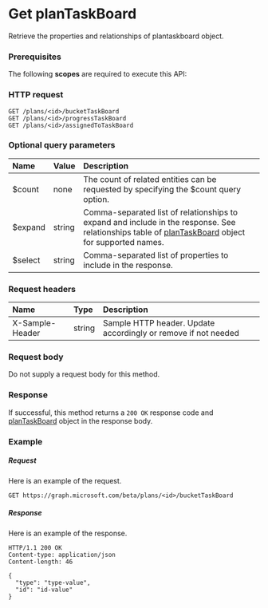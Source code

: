 # Get planTaskBoard

Retrieve the properties and relationships of plantaskboard object.
### Prerequisites
The following **scopes** are required to execute this API: 
### HTTP request
<!-- { "blockType": "ignored" } -->
```http
GET /plans/<id>/bucketTaskBoard
GET /plans/<id>/progressTaskBoard
GET /plans/<id>/assignedToTaskBoard
```
### Optional query parameters
|Name|Value|Description|
|:---------------|:--------|:-------|
|$count|none|The count of related entities can be requested by specifying the $count query option.|
|$expand|string|Comma-separated list of relationships to expand and include in the response. See relationships table of [planTaskBoard](../resources/plantaskboard.md) object for supported names. |
|$select|string|Comma-separated list of properties to include in the response.|

### Request headers
| Name       | Type | Description|
|:-----------|:------|:----------|
| X-Sample-Header  | string  | Sample HTTP header. Update accordingly or remove if not needed|

### Request body
Do not supply a request body for this method.
### Response
If successful, this method returns a `200 OK` response code and [planTaskBoard](../resources/plantaskboard.md) object in the response body.
### Example
##### Request
Here is an example of the request.
<!-- {
  "blockType": "request",
  "name": "get_plantaskboard"
}-->
```http
GET https://graph.microsoft.com/beta/plans/<id>/bucketTaskBoard
```
##### Response
Here is an example of the response.
<!-- {
  "blockType": "response",
  "truncated": false,
  "@odata.type": "microsoft.graph.plantaskboard"
} -->
```http
HTTP/1.1 200 OK
Content-type: application/json
Content-length: 46

{
  "type": "type-value",
  "id": "id-value"
}
```

<!-- uuid: 8fcb5dbc-d5aa-4681-8e31-b001d5168d79
2015-10-25 14:57:30 UTC -->
<!-- {
  "type": "#page.annotation",
  "description": "Get planTaskBoard",
  "keywords": "",
  "section": "documentation",
  "tocPath": ""
}-->